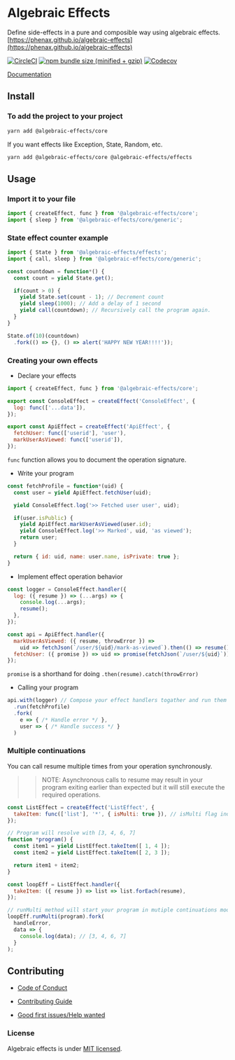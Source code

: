 
# Algebraic Effects
Define side-effects in a pure and composible way using algebraic effects. [https://phenax.github.io/algebraic-effects](https://phenax.github.io/algebraic-effects)

[![CircleCI](https://img.shields.io/circleci/project/github/phenax/algebraic-effects/master.svg?style=for-the-badge)](https://circleci.com/gh/phenax/algebraic-effects)
[![npm bundle size (minified + gzip)](https://img.shields.io/bundlephobia/minzip/@algebraic-effects/core.svg?style=for-the-badge)](https://www.npmjs.com/package/algebraic-effects)
[![Codecov](https://img.shields.io/codecov/c/github/phenax/algebraic-effects.svg?style=for-the-badge)](https://codecov.io/gh/phenax/algebraic-effects)


[Documentation](https://phenax.github.io/algebraic-effects)


## Install

### To add the project to your project
```bash
yarn add @algebraic-effects/core
```

If you want effects like Exception, State, Random, etc.
```bash
yarn add @algebraic-effects/core @algebraic-effects/effects
```


## Usage

### Import it to your file
```js
import { createEffect, func } from '@algebraic-effects/core';
import { sleep } from '@algebraic-effects/core/generic';
```


### State effect counter example

```js
import { State } from '@algebraic-effects/effects';
import { call, sleep } from '@algebraic-effects/core/generic';

const countdown = function*() {
  const count = yield State.get();

  if(count > 0) {
    yield State.set(count - 1); // Decrement count
    yield sleep(1000); // Add a delay of 1 second
    yield call(countdown); // Recursively call the program again.
  }
}

State.of(10)(countdown)
  .fork(() => {}, () => alert('HAPPY NEW YEAR!!!!'));
```


### Creating your own effects

* Declare your effects
```js
import { createEffect, func } from '@algebraic-effects/core';

export const ConsoleEffect = createEffect('ConsoleEffect', {
  log: func(['...data']),
});

export const ApiEffect = createEffect('ApiEffect', {
  fetchUser: func(['userid'], 'user'),
  markUserAsViewed: func(['userid']),
});
```
`func` function allows you to document the operation signature.



* Write your program
```js
const fetchProfile = function*(uid) {
  const user = yield ApiEffect.fetchUser(uid);

  yield ConsoleEffect.log('>> Fetched user user', uid);

  if(user.isPublic) {
    yield ApiEffect.markUserAsViewed(user.id);
    yield ConsoleEffect.log('>> Marked', uid, 'as viewed');
    return user;
  }

  return { id: uid, name: user.name, isPrivate: true };
}
```


* Implement effect operation behavior
```js
const logger = ConsoleEffect.handler({
  log: ({ resume }) => (...args) => {
    console.log(...args);
    resume();
  },
});

const api = ApiEffect.handler({
  markUserAsViewed: ({ resume, throwError }) =>
    uid => fetchJson(`/user/${uid}/mark-as-viewed`).then(() => resume()).catch(throwError),
  fetchUser: ({ promise }) => uid => promise(fetchJson(`/user/${uid}`)),
});
```
`promise` is a shorthand for doing `.then(resume).catch(throwError)`


* Calling your program
```js
api.with(logger) // Compose your effect handlers togather and run them
  .run(fetchProfile)
  .fork(
    e => { /* Handle error */ },
    user => { /* Handle success */ }
  )
```



### Multiple continuations
You can call resume multiple times from your operation synchronously.

>> NOTE: Asynchronous calls to resume may result in your program exiting earlier than expected but it will still execute the required operations.

```js
const ListEffect = createEffect('ListEffect', {
  takeItem: func(['list'], '*', { isMulti: true }), // isMulti flag indicates that this operation resumes multiple times
});

// Program will resolve with [3, 4, 6, 7]
function *program() {
  const item1 = yield ListEffect.takeItem([ 1, 4 ]);
  const item2 = yield ListEffect.takeItem([ 2, 3 ]);

  return item1 + item2;
}

const loopEff = ListEffect.handler({
  takeItem: ({ resume }) => list => list.forEach(resume),
});

// runMulti method will start your program in mutiple continuations mode
loopEff.runMulti(program).fork(
  handleError,
  data => {
    console.log(data); // [3, 4, 6, 7]
  }
);
```



## Contributing

* [Code of Conduct](./CODE_OF_CONDUCT.md)

* [Contributing Guide](./CONTRIBUTING.md)

* [Good first issues/Help wanted](https://github.com/phenax/algebraic-effects/issues?q=is%3Aopen+is%3Aissue+label%3A%22good+first+issue%22+label%3A%22help+wanted%22)


### License
Algebraic effects is under [MIT licensed](./LICENSE).
